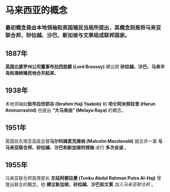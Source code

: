 # 马来西亚的概念
### 最初概念是由本地领袖和英国殖民当局所提出，其概念则是将马来亚联合邦、砂拉越、沙巴、新加坡与文莱组成联邦国家。

## 1887年
**英国北婆罗州公司董事布拉西勋爵 (Lord Brassey)** 建议把 **砂拉越、沙巴、马来半岛和海峡殖民地合并起来**。

## 1938年
本地领袖如**依布拉欣耶谷 (Ibrahim Haji Yaakob)** 和 **哈仑阿米努拉昔 (Harun Aminurrashid)** 也提出 **“大马来由” (Melayu Raya)** 的概念。

## 1951年
英国驻东南亚高级总督**马尔科姆麦克唐纳 (Malcolm Macdonald)** 就合并一事 **与马来亚联合邦、砂拉越、沙巴和新加坡的领袖** 进行 **多次会谈** 。

## 1955年
马来亚联合邦首席部长 **东姑阿都拉曼 (Tunku Abdul Rahman Putra Al-Haj)** 曾提出联合的概念。他 **建议新加坡、砂拉越、沙巴和文莱** *加入马来亚联合邦* 。